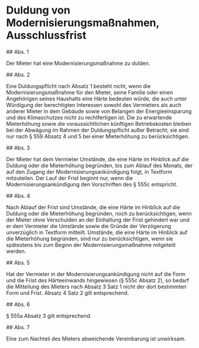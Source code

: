 # Duldung von Modernisierungsmaßnahmen, Ausschlussfrist



\#\# Abs. 1

 Der Mieter hat eine Modernisierungsmaßnahme zu dulden.

\#\# Abs. 2

 Eine Duldungspflicht nach Absatz 1 besteht nicht, wenn die Modernisierungsmaßnahme für den Mieter, seine Familie oder einen Angehörigen seines Haushalts eine Härte bedeuten würde, die auch unter Würdigung der berechtigten Interessen sowohl des Vermieters als auch anderer Mieter in dem Gebäude sowie von Belangen der Energieeinsparung und des Klimaschutzes nicht zu rechtfertigen ist. Die zu erwartende Mieterhöhung sowie die voraussichtlichen künftigen Betriebskosten bleiben bei der Abwägung im Rahmen der Duldungspflicht außer Betracht; sie sind nur nach § 559 Absatz 4 und 5 bei einer Mieterhöhung zu berücksichtigen.

\#\# Abs. 3

 Der Mieter hat dem Vermieter Umstände, die eine Härte im Hinblick auf die Duldung oder die Mieterhöhung begründen, bis zum Ablauf des Monats, der auf den Zugang der Modernisierungsankündigung folgt, in Textform mitzuteilen. Der Lauf der Frist beginnt nur, wenn die Modernisierungsankündigung den Vorschriften des § 555c entspricht.

\#\# Abs. 4

 Nach Ablauf der Frist sind Umstände, die eine Härte im Hinblick auf die Duldung oder die Mieterhöhung begründen, noch zu berücksichtigen, wenn der Mieter ohne Verschulden an der Einhaltung der Frist gehindert war und er dem Vermieter die Umstände sowie die Gründe der Verzögerung unverzüglich in Textform mitteilt. Umstände, die eine Härte im Hinblick auf die Mieterhöhung begründen, sind nur zu berücksichtigen, wenn sie spätestens bis zum Beginn der Modernisierungsmaßnahme mitgeteilt werden.

\#\# Abs. 5

 Hat der Vermieter in der Modernisierungsankündigung nicht auf die Form und die Frist des Härteeinwands hingewiesen (§ 555c Absatz 2\), so bedarf die Mitteilung des Mieters nach Absatz 3 Satz 1 nicht der dort bestimmten Form und Frist. Absatz 4 Satz 2 gilt entsprechend.

\#\# Abs. 6

 § 555a Absatz 3 gilt entsprechend.

\#\# Abs. 7

 Eine zum Nachteil des Mieters abweichende Vereinbarung ist unwirksam. 

